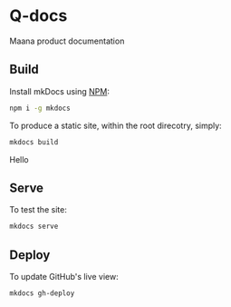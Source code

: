 # Q-docs
Maana product documentation

## Build
Install mkDocs using [NPM](https://nodejs.org/en/):
```bash
npm i -g mkdocs
```

To produce a static site, within the root direcotry, simply:
```bash
mkdocs build
```
Hello

## Serve
To test the site:
```bash
mkdocs serve
```

## Deploy
To update GitHub's live view:
```bash
mkdocs gh-deploy
```
